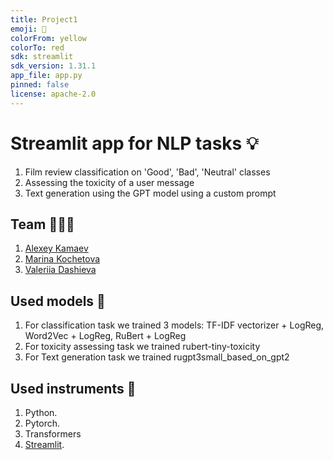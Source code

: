 ```yaml
---
title: Project1
emoji: 🏢
colorFrom: yellow
colorTo: red
sdk: streamlit
sdk_version: 1.31.1
app_file: app.py
pinned: false
license: apache-2.0
---
```

# Streamlit app for NLP tasks 💡
1. Film review classification on 'Good', 'Bad', 'Neutral' classes
2. Assessing the toxicity of a user message
3. Text generation using the GPT model using a custom prompt
   
## Team 🧑🏻‍💻
1. [Alexey Kamaev](https://github.com/AlexeyKamaev)
2. [Marina Kochetova](https://github.com/neonanet)
3. [Valeriia Dashieva](https://github.com/valeriedaash)

## Used models 🤖
1. For classification task we trained 3 models: TF-IDF vectorizer + LogReg, Word2Vec + LogReg, RuBert + LogReg 
2. For toxicity assessing task we trained rubert-tiny-toxicity
3. For Text generation task we trained rugpt3small_based_on_gpt2

## Used instruments 🧰
1. Python.
2. Pytorch.
3. Transformers
4. [Streamlit](https://nnproject1-6tcyg5tnwo2we6fg8gqbgt.streamlit.app).
